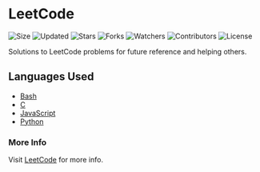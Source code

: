 # LeetCode

![Size](https://img.shields.io/github/repo-size/2kabhishek/LeetCode?style=plastic&color=0f0&label=Size)
![Updated](https://img.shields.io/github/last-commit/2kabhishek/LeetCode?style=plastic&color=f00&label=Updated)
![Stars](https://img.shields.io/github/stars/2kabhishek/LeetCode?style=plastic&color=ffc801&label=Stars)
![Forks](https://img.shields.io/github/forks/2kabhishek/LeetCode?style=plastic&color=003cff&label=Forks)
![Watchers](https://img.shields.io/github/watchers/2kabhishek/LeetCode?style=plastic&color=ff5500&label=Watchers)
![Contributors](https://img.shields.io/github/contributors/2kabhishek/LeetCode?style=plastic&color=f0f&label=Contributors)
![License](https://img.shields.io/github/license/2kabhishek/LeetCode?style=plastic&color=555&label=License)

Solutions to LeetCode problems for future reference and helping others.




## Languages Used

- [Bash](./Bash)
- [C](./C)
- [JavaScript](./JavaScript)
- [Python](./Python)


### More Info

Visit [LeetCode](https://leetcode.com) for more info.

